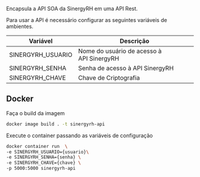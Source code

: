 Encapsula a API SOA da SinergyRH em uma API Rest.

Para usar a API é necessário configurar as seguintes variáveis de ambientes.

| Variável          | Descrição                                 |
| ----------------- | ----------------------------------------- |
| SINERGYRH_USUARIO | Nome do usuário de acesso à API SinergyRH |
| SINERGYRH_SENHA   | Senha de acesso à API SinergyRH           |
| SINERGYRH_CHAVE   | Chave de Criptografia                     |

## Docker

Faça o build da imagem

```bash
docker image build . -t sinergyrh-api
```

Execute o container passando as variáveis de configuração

```bash
docker container run  \
-e SINERGYRH_USUARIO={usuario}\
-e SINERGYRH_SENHA={senha} \
-e SINERGYRH_CHAVE={chave} \
-p 5000:5000 sinergyrh-api
```


